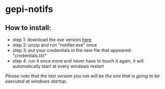 # gepi-notifs

## How to install:
- step 1: download the exe version [here](https://drive.google.com/file/d/1GpCzb1l8gA_vlHyoOEEALUIbr_EKduhP/view?usp=sharing)
- step 2: unzip and run "notifier.exe" once
- step 3: put your credentials in the new file that appeared: "credentials.txt"
- step 4: run it once more and never have to touch it again, it will automatically start at every windows restart

*Please note that the last version you run will be the one that is going to be executed at windows startup.*
